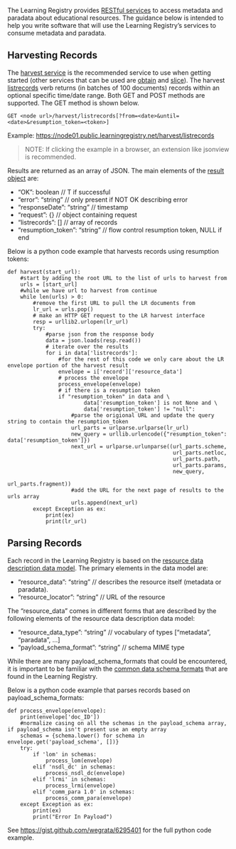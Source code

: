 The Learning Registry provides [RESTful services](http://docs.learningregistry.org/en/latest/spec/Services_and_APIs/index.html#services-and-apis) to access metadata and paradata about educational resources.  The guidance below is intended to help you write software that will use the Learning Registry’s services to consume metadata and paradata.

## Harvesting Records

The [harvest service](http://docs.learningregistry.org/en/latest/spec/Access_Services/index.html#basic-harvest-service) is the recommended service to use when getting started (other services that can be used are [obtain](http://docs.learningregistry.org/en/latest/spec/Access_Services/index.html#basic-obtain-service) and [slice](http://docs.learningregistry.org/en/latest/slicing/index.html)).  The harvest [listrecords](http://docs.learningregistry.org/en/latest/spec/Access_Services/index.html#list-records) verb returns (in batches of 100 documents) records within an optional specific time/date range.  Both GET and POST methods are supported.  The GET method is shown below.

```
GET <node url>/harvest/listrecords[?from=<date>&until=<date>&resumption_token=<token>]
```

Example: https://node01.public.learningregistry.net/harvest/listrecords

> NOTE: If clicking the example in a browser, an extension like jsonview is recommended.

Results are returned as an array of JSON.  The main elements of the [result object](http://docs.learningregistry.org/en/latest/spec/Access_Services/index.html#id5) are:
* “OK”: boolean // T if successful
* “error”: “string” // only present if NOT OK describing error
* “responseDate”: “string” // timestamp
* “request”: {} // object containing request
* “listrecords”: [] // array of records
* “resumption_token”: “string” // flow control resumption token, NULL if end

Below is a python code example that harvests records using resumption tokens:
```
def harvest(start_url):
    #start by adding the root URL to the list of urls to harvest from
    urls = [start_url]
    #while we have url to harvest from continue
    while len(urls) > 0:        
        #remove the first URL to pull the LR documents from
        lr_url = urls.pop()
        # make an HTTP GET request to the LR harvest interface
        resp = urllib2.urlopen(lr_url)
        try:
            #parse json from the response body
            data = json.loads(resp.read())
            # iterate over the results
            for i in data['listrecords']:
                #for the rest of this code we only care about the LR envelope portion of the harvest result
                envelope = i['record']['resource_data']
                # process the envelope
                process_envelope(envelope)
                # if there is a resumption token
                if "resumption_token" in data and \
                        data['resumption_token'] is not None and \
                        data['resumption_token'] != "null":
                    #parse the origional URL and update the query string to contain the resumption_token
                    url_parts = urlparse.urlparse(lr_url)
                    new_query = urllib.urlencode({"resumption_token": data['resumption_token']})
                    next_url = urlparse.urlunparse((url_parts.scheme,
                                                    url_parts.netloc,
                                                    url_parts.path,
                                                    url_parts.params,
                                                    new_query,
                                                    url_parts.fragment))
                    #add the URL for the next page of results to the urls array
                    urls.append(next_url)
        except Exception as ex:
            print(ex)
            print(lr_url)
```

## Parsing Records

Each record in the Learning Registry is based on the [resource data description data model](http://docs.learningregistry.org/en/latest/spec/Resource_Data_Data_Model/index.html#resource-data-description-data-model).  The primary elements in the data model are:
* “resource_data”: “string” // describes the resource itself (metadata or paradata).
* “resource_locator”: “string” // URL of the resource

The “resource_data” comes in different forms that are described by the following elements of the resource data description data model:
* “resource_data_type”: “string” // vocabulary of types [“metadata”, “paradata”, …]
* “payload_schema_format”: “string” // schema MIME type

While there are many payload_schema_formats that could be encountered, it is important to be familiar with the [common data schema formats](https://github.com/LearningRegistry/LearningRegistry/wiki/Common-Data-Schema-Formats-in-Learning-Registry) that are found in the Learning Registry.

Below is a python code example that parses records based on payload_schema_formats:
```
def process_envelope(envelope):    
    print(envelope['doc_ID'])
    #normalize casing on all the schemas in the payload_schema array, if payload_schema isn't present use an empty array
    schemas = {schema.lower() for schema in envelope.get('payload_schema', [])}
    try:
        if 'lom' in schemas:
            process_lom(envelope)
        elif 'nsdl_dc' in schemas:
            process_nsdl_dc(envelope)
        elif 'lrmi' in schemas:
            process_lrmi(envelope)
        elif 'comm_para 1.0' in schemas:
            process_comm_para(envelope)
    except Exception as ex:
        print(ex)
        print("Error In Payload")
```

See https://gist.github.com/wegrata/6295401 for the full python code example.